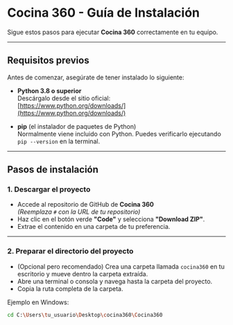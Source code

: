 # Cocina 360 - Guía de Instalación

Sigue estos pasos para ejecutar **Cocina 360** correctamente en tu equipo.

---

## Requisitos previos

Antes de comenzar, asegúrate de tener instalado lo siguiente:

- **Python 3.8 o superior**  
  Descárgalo desde el sitio oficial:  
  [https://www.python.org/downloads/](https://www.python.org/downloads/)

- **pip** (el instalador de paquetes de Python)  
  Normalmente viene incluido con Python. Puedes verificarlo ejecutando `pip --version` en la terminal.

---

## Pasos de instalación

### 1. Descargar el proyecto

- Accede al repositorio de GitHub de **Cocina 360**  
  *(Reemplaza `#` con la URL de tu repositorio)*  
- Haz clic en el botón verde **"Code"** y selecciona **"Download ZIP"**.  
- Extrae el contenido en una carpeta de tu preferencia.

---

### 2. Preparar el directorio del proyecto

- (Opcional pero recomendado) Crea una carpeta llamada `cocina360` en tu escritorio y mueve dentro la carpeta extraída.  
- Abre una terminal o consola y navega hasta la carpeta del proyecto.  
- Copia la ruta completa de la carpeta.

Ejemplo en Windows:

```bash
cd C:\Users\tu_usuario\Desktop\cocina360\Cocina360
